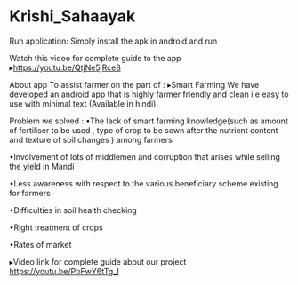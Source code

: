 # Krishi_Sahaayak

Run application: Simply install the apk in android and run 

Watch this video for complete guide to the app
▸https://youtu.be/QtjNe5jRce8


About app
To assist farmer on the part of :
    ▸Smart Farming
We have developed an android app that is highly farmer friendly and clean i.e easy to use with minimal text (Available in hindi).

Problem we solved :
•The lack of smart farming knowledge(such as amount of fertiliser to be used , type of  crop to be sown after the nutrient content and texture of soil changes ) among farmers

•Involvement of lots of middlemen and corruption that arises while selling the yield in  Mandi

•Less awareness with respect to the various beneficiary scheme existing for farmers

•Difficulties in soil health checking

•Right treatment of crops

•Rates of market


▸Video link for complete guide about our project
https://youtu.be/PbFwY6tTg_I


